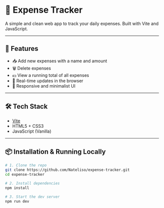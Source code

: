 # 💸 Expense Tracker

A simple and clean web app to track your daily expenses. Built with Vite and JavaScript.

---

## 🚀 Features

- 📥 Add new expenses with a name and amount
- 🗑️ Delete expenses
- 💵 View a running total of all expenses
- 🔄 Real-time updates in the browser
- 🎨 Responsive and minimalist UI

---

## 🛠️ Tech Stack

- [Vite](https://vitejs.dev/)
- HTML5 + CSS3
- JavaScript (Vanilla)

---

## 📦 Installation & Running Locally

```bash
# 1. Clone the repo
git clone https://github.com/Nateliso/expense-tracker.git
cd expense-tracker

# 2. Install dependencies
npm install

# 3. Start the dev server
npm run dev
